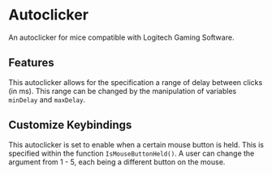 # Autoclicker
An autoclicker for mice compatible with Logitech Gaming Software.
## Features
This autoclicker allows for the specification a range of delay between clicks (in ms). This range can be changed by the manipulation of variables `minDelay` and `maxDelay`.
## Customize Keybindings
This autoclicker is set to enable when a certain mouse button is held. This is specified within the function `IsMouseButtonHeld()`. A user can change the argument from 1 - 5, each being a different button on the mouse.

